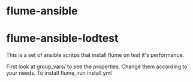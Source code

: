 flume-ansible
=============

# flume-ansible-lodtest


This is a set of ansible scritps that install flume on test it's performance.

First look at group_vars/ to see the properties. Change them according to your needs.
To install flume, run install.yml
